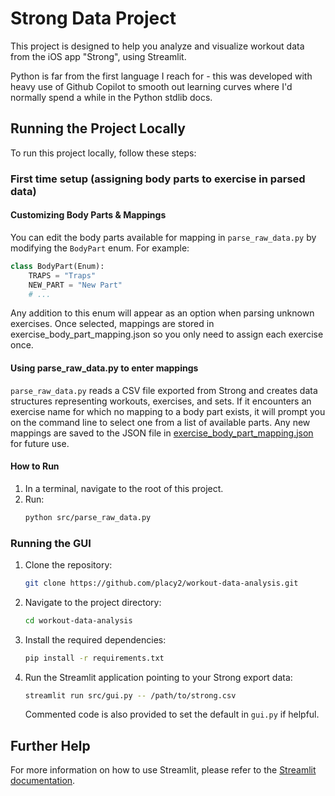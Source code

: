 # Strong Data Project

This project is designed to help you analyze and visualize workout data from the iOS app "Strong", using Streamlit.

Python is far from the first language I reach for - this was developed with heavy use of Github Copilot to smooth out learning curves where I'd normally spend a while in the Python stdlib docs. 

## Running the Project Locally

To run this project locally, follow these steps:

### First time setup (assigning body parts to exercise in parsed data)

#### Customizing Body Parts & Mappings

You can edit the body parts available for mapping in `parse_raw_data.py` by modifying the `BodyPart` enum. For example:

```python
class BodyPart(Enum):
    TRAPS = "Traps"
    NEW_PART = "New Part"
    # ...
```

Any addition to this enum will appear as an option when parsing unknown exercises. Once selected, mappings are stored in exercise_body_part_mapping.json so you only need to assign each exercise once.

#### Using parse_raw_data.py to enter mappings

`parse_raw_data.py` reads a CSV file exported from Strong and creates data structures representing workouts, exercises, and sets. If it encounters an exercise name for which no mapping to a body part exists, it will prompt you on the command line to select one from a list of available parts. Any new mappings are saved to the JSON file in [exercise_body_part_mapping.json](http://_vscodecontentref_/0) for future use.

#### How to Run
1. In a terminal, navigate to the root of this project.
2. Run:
   ```bash
   python src/parse_raw_data.py

### Running the GUI

1. Clone the repository:
    ```bash
    git clone https://github.com/placy2/workout-data-analysis.git
    ```
2. Navigate to the project directory:
    ```bash
    cd workout-data-analysis
    ```
3. Install the required dependencies:
    ```bash
    pip install -r requirements.txt
    ```

4. Run the Streamlit application pointing to your Strong export data:
    ```bash
    streamlit run src/gui.py -- /path/to/strong.csv
    ```
   Commented code is also provided to set the default in `gui.py` if helpful.




## Further Help

For more information on how to use Streamlit, please refer to the [Streamlit documentation](https://docs.streamlit.io/).
